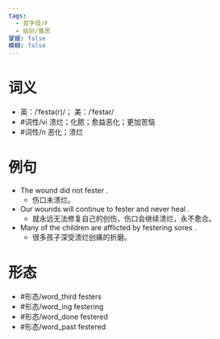 ```yaml
---
tags:
  - 首字母/F
  - 级别/雅思
掌握: false
模糊: false
---
```

# 词义
- 英：/ˈfestə(r)/； 美：/ˈfestər/
- #词性/vi  溃烂；化脓；愈益恶化；更加苦恼
- #词性/n  恶化；溃烂
# 例句
- The wound did not fester .
	- 伤口未溃烂。
- Our wounds will continue to fester and never heal .
	- 就永远无法修复自己的创伤，伤口会继续溃烂，永不愈合。
- Many of the children are afflicted by festering sores .
	- 很多孩子深受溃烂创痛的折磨。
# 形态
- #形态/word_third festers
- #形态/word_ing festering
- #形态/word_done festered
- #形态/word_past festered
